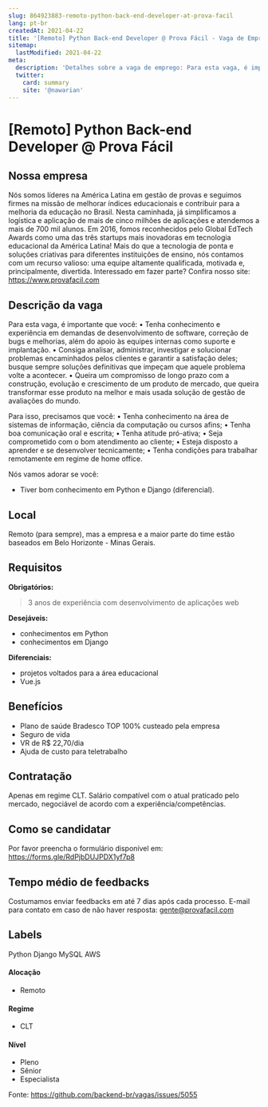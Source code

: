 ```yaml
---
slug: 864923883-remoto-python-back-end-developer-at-prova-facil
lang: pt-br
createdAt: 2021-04-22
title: '[Remoto] Python Back-end Developer @ Prova Fácil - Vaga de Emprego'
sitemap:
  lastModified: 2021-04-22
meta:
  description: 'Detalhes sobre a vaga de emprego: Para esta vaga, é importante que você: • Tenha conhecimento e experiência em demandas de desenvolvimento de software, correção de bugs e melhorias, além do apoio às equipes internas como suporte e implantação. • Consiga analisar, administrar, investigar e solucionar problemas encaminhados pelos clientes e garantir a satisfação deles; busque sempre soluções definitivas que impeçam que aquele problema volte a acontecer. • Queira um compromisso de longo prazo com a construção, evolução e crescimento de um produto de mercado, que queira transformar esse produto na melhor e mais usada solução de gestão de avaliações do mundo. Para isso, precisamos que você: • Tenha conhecimento na área de sistemas de informação, ciência da computação ou cursos afins; • Tenha boa comunicação oral e escrita; • Tenha atitude pró-ativa; • Seja comprometido com o bom atendimento ao cliente; • Esteja disposto a aprender e se desenvolver tecnicamente; • Tenha condições para trabalhar remotamente em regime de home office. Nós vamos adorar se você: - Tiver bom conhecimento em Python e Django (diferencial).'
  twitter:
    card: summary
    site: '@nawarian'
---
```


# [Remoto] Python Back-end Developer @ Prova Fácil

<!--
==================================================
Caso a vaga for remoto durante a pandemia informar no texto "Remoto durante o covid"
==================================================
-->
<!-- 
==================================================
POR FAVOR, SÓ POSTE SE A VAGA FOR PARA BACK-END!

Não faça distinção de gênero no título da vaga.

Use: "Back-End Developer" ao invés de 
"Desenvolvedor Back-End" \o/

Exemplo: `[São Paulo] Back-End Developer @ NOME DA EMPRESA`
==================================================
-->
<!--
==================================================
Caso a vaga for remoto durante a pandemia deixar a linha abaixo
==================================================
-->

## Nossa empresa

Nós somos líderes na América Latina em gestão de provas e seguimos firmes na missão de melhorar índices educacionais e contribuir para a melhoria da educação no Brasil. Nesta caminhada, já simplificamos a logística e aplicação de mais de cinco milhões de aplicações e atendemos a mais de 700 mil alunos. Em 2016, fomos reconhecidos pelo Global EdTech Awards como uma das três startups mais inovadoras em tecnologia educacional da América Latina!
Mais do que a tecnologia de ponta e soluções criativas para diferentes instituições de ensino, nós contamos com um recurso valioso: uma equipe altamente qualificada, motivada e, principalmente, divertida. Interessado em fazer parte? Confira nosso site:
https://www.provafacil.com

## Descrição da vaga

Para esta vaga, é importante que você:
• Tenha conhecimento e experiência em demandas de desenvolvimento de software, correção de bugs e melhorias, além do apoio às equipes internas como suporte e implantação.
• Consiga analisar, administrar, investigar e solucionar problemas encaminhados pelos clientes e garantir a satisfação deles; busque sempre soluções definitivas que impeçam que aquele problema volte a acontecer.
• Queira um compromisso de longo prazo com a construção, evolução e crescimento de um produto de mercado, que queira transformar esse produto na melhor e mais usada solução de gestão de avaliações do mundo.

Para isso, precisamos que você:
• Tenha conhecimento na área de sistemas de informação, ciência da computação ou cursos afins;
• Tenha boa comunicação oral e escrita;
• Tenha atitude pró-ativa;
• Seja comprometido com o bom atendimento ao cliente;
• Esteja disposto a aprender e se desenvolver tecnicamente;
• Tenha condições para trabalhar remotamente em regime de home office.

Nós vamos adorar se você:
- Tiver bom conhecimento em Python e Django (diferencial).

## Local

Remoto (para sempre), mas a empresa e a maior parte do time estão baseados em Belo Horizonte - Minas Gerais.

## Requisitos

**Obrigatórios:**
> 3 anos de experiência com desenvolvimento de aplicações web

**Desejáveis:**
- conhecimentos em Python
- conhecimentos em Django

**Diferenciais:**
- projetos voltados para a área educacional
- Vue.js

## Benefícios

- Plano de saúde Bradesco TOP 100% custeado pela empresa
- Seguro de vida
- VR de R$ 22,70/dia
- Ajuda de custo para teletrabalho

## Contratação

Apenas em regime CLT. Salário compatível com o atual praticado pelo mercado, negociável de acordo com a experiência/competências.

## Como se candidatar

Por favor preencha o formulário disponível em: https://forms.gle/RdPjbDUJPDX1yf7p8

## Tempo médio de feedbacks

Costumamos enviar feedbacks em até 7 dias após cada processo.
E-mail para contato em caso de não haver resposta: gente@provafacil.com

## Labels
<!-- retire os labels que não fazem sentido à vaga -->
Python
Django
MySQL
AWS

#### Alocação
- Remoto

#### Regime
- CLT

#### Nível
- Pleno
- Sênior
- Especialista




Fonte: https://github.com/backend-br/vagas/issues/5055